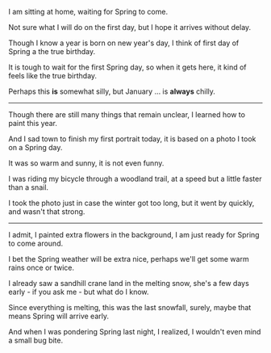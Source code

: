 I am sitting at home,
waiting for Spring to come.

Not sure what I will do on the first day,
but I hope it arrives without delay.

Though I know a year is born on new year's day,
I think of first day of Spring a the true birthday.

It is tough to wait for the first Spring day,
so when it gets here, it kind of feels like the true birthday.

Perhaps this __is__ somewhat silly,
but January ... is __always__ chilly.

---

Though there are still many things that remain unclear,
I learned how to paint this year.

And I sad town to finish my first portrait today,
it is based on a photo I took on a Spring day.

It was so warm and sunny,
it is not even funny.

I was riding my bicycle through a woodland trail,
at a speed but a little faster than a snail.

I took the photo just in case the winter got too long,
but it went by quickly, and wasn't that strong.

---

I admit, I painted extra flowers in the background,
I am just ready for Spring to come around.

I bet the Spring weather will be extra nice,
perhaps we'll get some warm rains once or twice.

I already saw a sandhill crane land in the melting snow,
she's a few days early - if you ask me - but what do I know.

Since everything is melting, this was the last snowfall, surely,
maybe that means Spring will arrive early.

And when I was pondering Spring last night,
I realized, I wouldn't even mind a small bug bite. 

